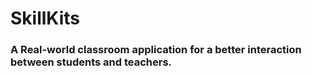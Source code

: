 # SkillKits

### A Real-world classroom application for a better interaction between students and teachers.
